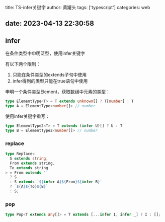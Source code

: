 title: TS-infer关键字
author: 黄罐头
tags: ['typescript']
categories: web

date: 2023-04-13 22:30:58
---

## infer

在条件类型中申明泛型，使用infer关键字

有以下两个限制：

1. 只能在条件类型的extends子句中使用
2. infer得到的类型只能在true语句中使用



申明一个条件类型Element，获取数组中元素的类型：

```typescript
type ElementType<T> = T extends unknown[] ? T[number] : T
type A = ElementType<number[]> // number
```

使用infer关键字重写：

```typescript
type ElementType2<T> = T extends (infer U)[] ? U : T
type B = ElementType2<number[]> // number
```



### replace

```typescript
type Replace<
  S extends string,
  From extends string,
  To extends string
> = From extends ''
  ? S
  : S extends `${infer A}${From}${infer B}`
  ? `${A}${To}${B}`
  : S;

```



### pop

```typescript
type Pop<T extends any[]> = T extends [...infer I, infer _] ? I : [];
```

